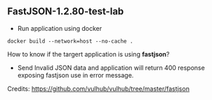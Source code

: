 ##  FastJSON-1.2.80-test-lab
 
* Run application using docker

```
docker build --network=host --no-cache .
```

How to know if the targert application is using **fastjson**?

- Send Invalid JSON data and application will return 400 response exposing fastjson use in error message.


Credits:
https://github.com/vulhub/vulhub/tree/master/fastjson

